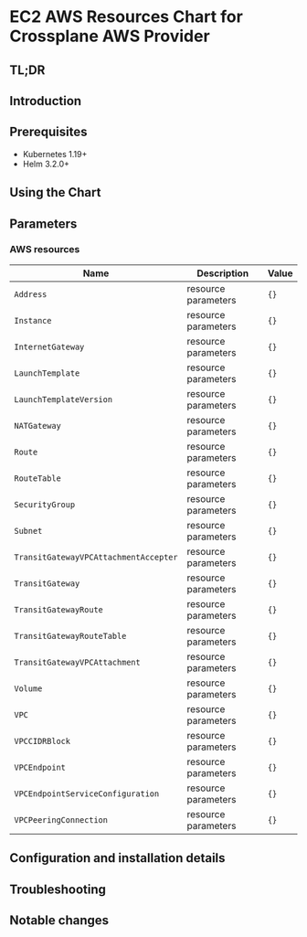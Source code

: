 <!--- app-name: Apache -->

# EC2 AWS Resources Chart for Crossplane AWS Provider

## TL;DR

## Introduction

## Prerequisites

- Kubernetes 1.19+
- Helm 3.2.0+

## Using the Chart

## Parameters

### AWS resources

| Name                                  | Description         | Value |
| ------------------------------------- | ------------------- | ----- |
| `Address`                             | resource parameters | `{}`  |
| `Instance`                            | resource parameters | `{}`  |
| `InternetGateway`                     | resource parameters | `{}`  |
| `LaunchTemplate`                      | resource parameters | `{}`  |
| `LaunchTemplateVersion`               | resource parameters | `{}`  |
| `NATGateway`                          | resource parameters | `{}`  |
| `Route`                               | resource parameters | `{}`  |
| `RouteTable`                          | resource parameters | `{}`  |
| `SecurityGroup`                       | resource parameters | `{}`  |
| `Subnet`                              | resource parameters | `{}`  |
| `TransitGatewayVPCAttachmentAccepter` | resource parameters | `{}`  |
| `TransitGateway`                      | resource parameters | `{}`  |
| `TransitGatewayRoute`                 | resource parameters | `{}`  |
| `TransitGatewayRouteTable`            | resource parameters | `{}`  |
| `TransitGatewayVPCAttachment`         | resource parameters | `{}`  |
| `Volume`                              | resource parameters | `{}`  |
| `VPC`                                 | resource parameters | `{}`  |
| `VPCCIDRBlock`                        | resource parameters | `{}`  |
| `VPCEndpoint`                         | resource parameters | `{}`  |
| `VPCEndpointServiceConfiguration`     | resource parameters | `{}`  |
| `VPCPeeringConnection`                | resource parameters | `{}`  |


## Configuration and installation details


## Troubleshooting


## Notable changes
